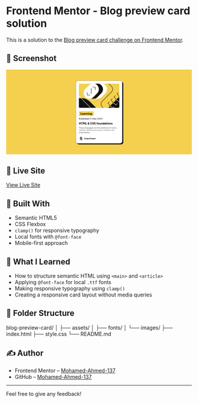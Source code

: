 # Frontend Mentor - Blog preview card solution

This is a solution to the [Blog preview card challenge on Frontend Mentor](https://www.frontendmentor.io/challenges/blog-preview-card-ckPaj01H).

## 📸 Screenshot

![Preview of the project](./screenshot.png)

## 🔗 Live Site

[View Live Site]()

## 🚀 Built With

- Semantic HTML5
- CSS Flexbox
- `clamp()` for responsive typography
- Local fonts with `@font-face`
- Mobile-first approach

## 🧠 What I Learned

- How to structure semantic HTML using `<main>` and `<article>`
- Applying `@font-face` for local `.ttf` fonts
- Making responsive typography using `clamp()`
- Creating a responsive card layout without media queries

## 📁 Folder Structure

blog-preview-card/
│
├── assets/
│ ├── fonts/
│ └── images/
├── index.html
├── style.css
└── README.md

## ✍️ Author

- Frontend Mentor – [Mohamed-Ahmed-137](https://www.frontendmentor.io/profile/Mohamed-Ahmed-137)
- GitHub – [Mohamed-Ahmed-137](https://github.com/Mohamed-Ahmed-137)

---

Feel free to give any feedback!
